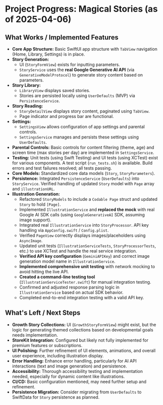 # Project Progress: Magical Stories (as of 2025-04-06)

## What Works / Implemented Features

-   **Core App Structure:** Basic SwiftUI app structure with `TabView` navigation (Home, Library, Settings) is in place.
-   **Story Generation:**
    -   UI (`StoryFormView`) exists for inputting parameters.
    -   `StoryService` uses the **real Google Generative AI API** (via `GenerativeModelProtocol`) to generate story content based on parameters.
-   **Story Library:**
    -   `LibraryView` displays saved stories.
    -   Stories are persisted locally using `UserDefaults` (MVP) via `PersistenceService`.
-   **Story Reading:**
    -   `StoryDetailView` displays story content, paginated using `TabView`.
    -   Page indicator and progress bar are functional.
-   **Settings:**
    -   `SettingsView` allows configuration of app settings and parental controls.
    -   `SettingsService` manages and persists these settings using `UserDefaults`.
-   **Parental Controls:** Basic controls for content filtering (theme, age) and screen time (max stories per day) are implemented in `SettingsService`.
-   **Testing:** Unit tests (using Swift Testing) and UI tests (using XCTest) exist for various components. A test script (`run_tests.sh`) is available. Build errors and test failures resolved; all tests passing.
-   **Core Models:** Standardized core data models (`Story`, `StoryParameters`).
-   **Persistence:** Integrated `PersistenceService` (`UserDefaults`) into `StoryService`. Verified handling of updated `Story` model with `Page` array and `illustrationURL`.
-   **Illustration Generation:**
    *   Refactored `StoryModels` to include a `Codable Page` struct and updated `Story` to hold `[Page]`.
    *   Implemented `IllustrationService` and **replaced the mock** with real Google AI SDK calls (using `GoogleGenerativeAI` SDK, assuming image support).
    *   Integrated real `IllustrationService` into `StoryProcessor`. API key handling via `AppConfig.swift` / `Config.plist`.
    *   Verified `PageView` correctly displays images/placeholders using `AsyncImage`.
    *   Updated unit tests (`IllustrationServiceTests`, `StoryProcessorTests`, etc.) to use XCTest and handle the real service integration.
    *   **Verified API key configuration** (`GeminiAPIKey`) and correct image generation model name in `IllustrationService`.
    *   **Implemented comprehensive unit testing** with network mocking to avoid hitting the live API.
    *   **Created a command-line testing tool** (`IllustrationServiceTester.swift`) for manual integration testing.
    *   Confirmed and adjusted response parsing logic in `IllustrationService` based on actual SDK behavior.
    *   Completed end-to-end integration testing with a valid API key.

## What's Left / Next Steps

-   **Growth Story Collections:** UI (`GrowthStoryFormView`) might exist, but the logic for generating themed collections based on developmental goals needs implementation.
-   **StoreKit Integration:** Configured but likely not fully implemented for premium features or subscriptions.
-   **UI Polishing:** Further refinement of UI elements, animations, and overall user experience, including illustration display.
-   **Error Handling:** Enhance error handling, particularly for AI API interactions (text and image generation) and persistence.
-   **Accessibility:** Thorough accessibility testing and implementation needed, especially for dynamic content like illustrations.
-   **CI/CD:** Basic configuration mentioned, may need further setup and refinement.
-   **Persistence Migration:** Consider migrating from `UserDefaults` to SwiftData for `Story` persistence as planned.
